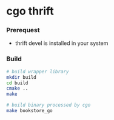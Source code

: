 # cgo thrift
### Prerequest
* thrift devel is installed in your system

### Build
```sh
# build wrapper library
mkdir build 
cd build
cmake ..
make

# build binary processed by cgo
make bookstore_go
```